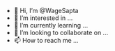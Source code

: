 - 👋 Hi, I’m @WageSapta
- 👀 I’m interested in ...
- 🌱 I’m currently learning ...
- 💞️ I’m looking to collaborate on ...
- 📫 How to reach me ...

<!---
WageSapta/WageSapta is a ✨ special ✨ repository because its `README.md` (this file) appears on your GitHub profile.
You can click the Preview link to take a look at your changes.
--->
